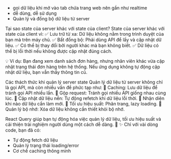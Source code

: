 - gọi dữ liệu khi mở vào tab chứa trang web nên gần như realtime
- dễ dùng, dễ sử dụng
- Quản lý và đồng bộ dữ liệu từ server

Tại sao state của server khác với state của client?
State của server khác với state của client vì:
✅ Lưu trữ từ xa: Dữ liệu không nằm trong trình duyệt của bạn mà trên máy chủ.
✅ Bất đồng bộ: Phải dùng API để lấy và cập nhật dữ liệu.
✅ Có thể bị thay đổi bởi người khác mà bạn không biết.
✅ Dữ liệu có thể bị lỗi thời nếu không được cập nhật đúng cách.

💡 Ví dụ:
Bạn đang xem danh sách đơn hàng, nhưng nhân viên khác vừa cập nhật trạng thái đơn hàng trên hệ thống. Nếu ứng dụng không tự động cập nhật dữ liệu, bạn vẫn thấy thông tin cũ.

Các thách thức khi quản lý server state
Quản lý dữ liệu từ server không chỉ là gọi API, mà còn nhiều vấn đề phức tạp như:
🔹 Caching: Lưu dữ liệu để tránh gọi API nhiều lần.
🔹 Gộp request: Tránh gọi nhiều API giống nhau cùng lúc.
🔹 Cập nhật dữ liệu nền: Tự động refetch khi dữ liệu lỗi thời.
🔹 Nhận diện khi nào dữ liệu cần làm mới.
🔹 Tối ưu hiệu suất: Phân trang, lazy loading.
🔹 Quản lý bộ nhớ: Xóa dữ liệu không cần thiết khỏi bộ nhớ.

React Query giúp bạn tự động hóa việc quản lý dữ liệu, tối ưu hiệu suất và cải thiện trải nghiệm người dùng một cách dễ dàng. 🚀
✨ Chỉ với vài dòng code, bạn đã có:
- Tự động fetch dữ liệu
- Quản lý trạng thái loading/error
- Cơ chế caching thông minh